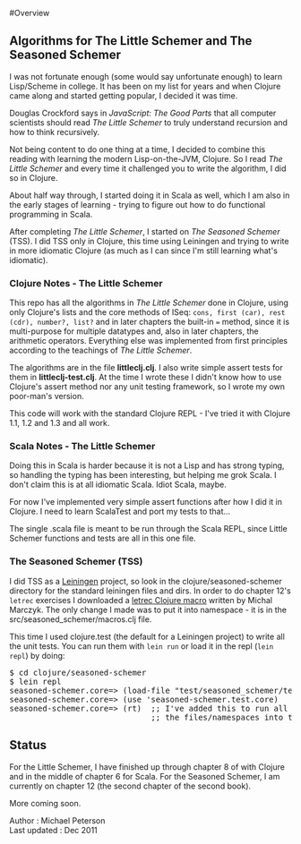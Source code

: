 #Overview

## Algorithms for The Little Schemer and The Seasoned Schemer

I was not fortunate enough (some would say unfortunate enough) to learn Lisp/Scheme in college.  It has been on my list for years and when Clojure came along and started getting popular, I decided it was time.

Douglas Crockford says in _JavaScript: The Good Parts_ that all computer scientists should read _The Little Schemer_ to truly understand recursion and how to think recursively.

Not being content to do one thing at a time, I decided to combine this reading with learning the modern Lisp-on-the-JVM, Clojure.  So I read _The Little Schemer_ and every time it challenged you to write the algorithm, I did so in Clojure.

About half way through, I started doing it in Scala as well, which I am also in the early stages of learning - trying to figure out how to do functional programming in Scala.

After completing _The Little Schemer_, I started on _The Seasoned Schemer_ (TSS). I did TSS only in Clojure, this time using Leiningen and trying to write in more idiomatic Clojure (as much as I can since I'm still learning what's idiomatic).

### Clojure Notes - The Little Schemer

This repo has all the algorithms in _The Little Schemer_ done in Clojure, using only Clojure's lists and the core methods of ISeq: <code>cons, first (car), rest (cdr), number?, list?</code> and in later chapters the built-in <code>=</code> method, since it is multi-purpose for multiple datatypes and, also in later chapters, the arithmetic operators.  Everything else was implemented from first principles according to the teachings of _The Little Schemer_.

The algorithms are in the file **littleclj.clj**.  I also write simple assert tests for them in **littleclj-test.clj**.  At the time I wrote these I didn't know how to use Clojure's assert method nor any unit testing framework, so I wrote my own poor-man's version.

This code will work with the standard Clojure REPL - I've tried it with Clojure 1.1, 1.2 and 1.3 and all work.


### Scala Notes - The Little Schemer

Doing this in Scala is harder because it is not a Lisp and has strong typing, so handling the typing has been interesting, but helping me grok Scala.  I don't claim this is at all idiomatic Scala.  Idiot Scala, maybe.

For now I've implemented very simple assert functions after how I did it in Clojure.  I need to learn ScalaTest and port my tests to that...

The single .scala file is meant to be run through the Scala REPL, since Little Schemer functions and tests are all in this one file.


### The Seasoned Schemer (TSS)

I did TSS as a [Leiningen](https://github.com/technomancy/leiningen) project, so look in the clojure/seasoned-schemer directory for the standard leiningen files and dirs. In order to do chapter 12's <code>letrec</code> exercises I downloaded a [letrec Clojure macro](https://gist.github.com/486880) written by Michal Marczyk. The only change I made was to put it into namespace - it is in the src/seasoned_schemer/macros.clj file.

This time I used clojure.test (the default for a Leiningen project) to write all the unit tests. You can run them with <code>lein run</code> or load it in the repl (<code>lein repl</code>) by doing:

<pre>
$ cd clojure/seasoned-schemer
$ lein repl  
seasoned-schemer.core=> (load-file "test/seasoned_schemer/test/core.clj")  
seasoned-schemer.core=> (use 'seasoned-schemer.test.core)  
seasoned-schemer.core=> (rt)  ;; I've added this to run all the tests, reloading  
                              ;; the files/namespaces into the repl to catch new changes  
</pre>

## Status

For the Little Schemer, I have finished up through chapter 8 of with Clojure and in the middle of chapter 6 for Scala.  For the Seasoned Schemer, I am currently on chapter 12 (the second chapter of the second book).

More coming soon.

Author         :  Michael Peterson  
Last updated   :  Dec 2011
